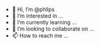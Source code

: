 - 👋 Hi, I’m @phllps
- 👀 I’m interested in ...
- 🌱 I’m currently learning ...
- 💞️ I’m looking to collaborate on ...
- 📫 How to reach me ...

<!---
phllps/phllps is a ✨ special ✨ repository because its `README.md` (this file) appears on your GitHub profile.
You can click the Preview link to take a look at your changes.
--->
